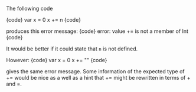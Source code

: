 The following code

{code}
var x = 0
x += n
{code}

produces this error message:
{code}
error: value += is not a member of Int
{code}

It would be better if it could state that `n` is not defined.

However:
{code}
var x = 0
x += ""
{code}

gives the same error message. Some information of the expected type of += would be nice as a well as a hint that += might be rewritten in terms of + and =.
